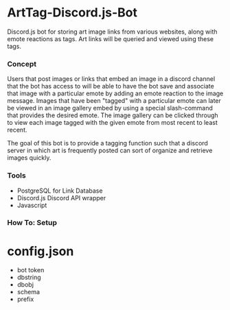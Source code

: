 # ArtTag-Discord.js-Bot
Discord.js bot for storing art image links from various websites, along with emote reactions as tags. Art links will be queried and viewed using these tags.

### Concept
Users that post images or links that embed an image in a discord channel that the bot has access to will be able to have the bot save and associate that image with a particular emote by adding an emote reaction to the image message. Images that have been "tagged" with a particular emote can later be viewed in an image gallery embed by using a special slash-command that provides the desired emote. The image gallery can be clicked through to view each image tagged with the given emote from most recent to least recent.

The goal of this bot is to provide a tagging function such that a discord server in which art is frequently posted can sort of organize and retrieve images quickly.

###  Tools
- PostgreSQL for Link Database
- Discord.js Discord API wrapper
- Javascript

### How To: Setup

# config.json
- bot token
- dbstring
- dbobj
- schema
- prefix
